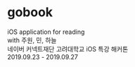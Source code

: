 # gobook
  
iOS application for reading  
with 주원, 민, 하늘  
네이버 커넥트재단 고려대학교 iOS 특강 해커톤  
2019.09.23 - 2019.09.27
